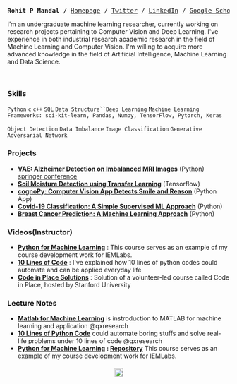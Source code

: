 <p align="center">
  
  
  <p><pre align="center">
<strong>Rohit P Mandal /</strong> <a href="https://xiaowuc2.vercel.app">​Homepage​</a> / <a href="https://twitter.com/xiaowuc2">Twitter</a> / <a href="https://linkedin.com/in/xiaowuc2">​LinkedIn​</a> / <a href="https://scholar.google.com/citations?user=iHd8-ZkAAAAJ&hl=en">​Google Scholar​</a> / <a href="https://www.youtube.com/channel/UCX7oe66V8zyFpAJyMfPL9VA">​YouTube​</a></pre></p>

 I’m an undergraduate machine learning researcher, currently working on research 
 projects pertaining to Computer Vision and Deep Learning.  I've experience in both industrial research academic research in 
 the field of Machine Learning and Computer Vision. I'm willing to acquire more advanced knowledge in the field of Artificial Intelligence, Machine Learning and Data Science.
  
<br>

### Skills

`Python` `c` `c++` `SQL` `Data Structure``Deep Learning` `Machine Learning Frameworks: sci-kit-learn, Pandas, Numpy, TensorFlow, Pytorch, Keras`  

`Object Detection` `Data Imbalance` `Image Classification` `Generative Adversarial Network`

### Projects ​
   - **[VAE: Alzheimer Detection on Imbalanced MRI Images](https://github.com/xiaowuc2/VAE-Alzheimer-Detection-Using-Imbalanced-MRI-Images)** (Python) [springer conference](https://link.springer.com/chapter/10.1007/978-981-19-1657-1_14)
   - **[Soil Moisture Detection using Transfer Learning]()** (Tensorflow)
   - **[cognoPy: Computer Vision App Detects Smile and Reason](https://github.com/cognoPy/cognoPy)** (Python App)
   - **[Covid-19 Classification: A Simple Supervised ML Approach](https://github.com/xiaowuc2/COVID-Classifier-a-simpler-supervised-machine-learning-model)** (Python)
   - **[Breast Cancer Prediction: A Machine Learning Approach](https://github.com/xiaowuc2/Breast-Cancer-Prediction-A-Machine-Learning-Approach)** (Python)
  
### Videos(Instructor) ​

- **[Python for Machine Learning]()** : This course serves as an example of my course development work for IEMLabs.
- **[10 Lines of Code](https://www.youtube.com/watch?v=B0_0gK_CUpM&list=PLK_zxbpEUfmVPsXnl1wx1s6BD8eBUjuOM)** : I've explained how 10 lines of python codes could automate and can be applied everyday life
- **[Code in Place Solutions](https://www.youtube.com/watch?v=5JpVuQNYoho&list=PLK_zxbpEUfmWO7zL7661s8ck4Ly2m0m-m)** : Solution of a volunteer-led course called Code in Place, hosted by Stanford University

### Lecture Notes

   - **[Matlab for Machine Learning](https://github.com/qxresearchx/matlab-for-machine-leaning)** is instroduction to MATLAB for machine learning  and application @qxresearch
   - **[10 Lines of Python Code](https://github.com/qxresearch/qxresearch-event-1)** could automate boring stuffs and solve real-life problems under 10 lines of code @qxresearch 
   - **[Python for Machine Learning]() : [Repository]()** This course serves as an example of my course development work for IEMLabs.


 <h4 align="center">
</p>
<p align="center">
 <td><img src="https://profile-counter.glitch.me/xiaowuc2/count.svg" alt="Visitors" height="19" /></td>
</p>
